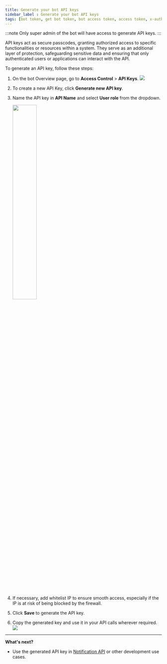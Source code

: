 ```yaml
---
title: Generate your bot API keys
sidebar_label : Generate your bot API keys
tags: [bot token, get bot token, bot access token, access token, x-auth-token, bottoken]
---
```


:::note
Only super admin of the bot will have access to generate API keys.
:::

API keys act as secure passcodes, granting authorized access to specific functionalities or resources within a system. They serve as an additional layer of protection, safeguarding sensitive data and ensuring that only authenticated users or applications can interact with the API.

To generate an API key, follow these steps:

1. On the bot Overview page, go to **Access Control** > **API Keys**.
   ![](https://i.imgur.com/6L7qEaO.png)

2. To create a new API Key, click **Generate new API key**.
3. Name the API key in **API Name** and select **User role** from the dropdown.

   <img src="https://i.imgur.com/UUCmfG1.png" width="40%"/>

4. If necessary, add whitelist IP to ensure smooth access, especially if the IP is at risk of being blocked by the firewall.
5. Click **Save** to generate the API key.
6. Copy the generated key and use it in your API calls wherever required.
   ![](https://i.imgur.com/VcDUuHe.png)

***

**What's next?**

* Use the generated API key in [Notification API](https://docs.yellow.ai/docs/platform_concepts/engagement/outbound/notification-engine) or other development use cases.